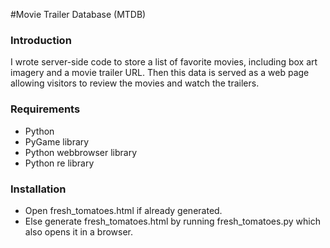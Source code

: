 #Movie Trailer Database (MTDB)

### Introduction
I wrote server-side code to store a list of favorite movies, including box art imagery and a movie trailer URL. Then this data is served as a web page allowing visitors to review the movies and watch the trailers.
    
### Requirements
- Python
- PyGame library
- Python webbrowser library
- Python re library

### Installation
- Open fresh_tomatoes.html if already generated.
- Else generate fresh_tomatoes.html by running fresh_tomatoes.py which also opens it in a browser.
